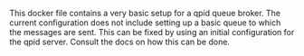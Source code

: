 This docker file contains a very basic setup for a qpid queue broker.
The current configuration does not include setting up a basic queue to which
the messages are sent. This can be fixed by using an initial configuration
for the qpid server. Consult the docs on how this can be done.
